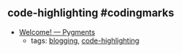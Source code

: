 code-highlighting #codingmarks 
---
* [Welcome! — Pygments](http://pygments.org/)
    * tags: [blogging](../tags/blogging.md), [code-highlighting](../tags/code-highlighting.md)
